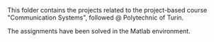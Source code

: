 This folder contains the projects related to the project-based course "Communication Systems", followed @ Polytechnic of Turin.

The assignments have been solved in the Matlab environment.
